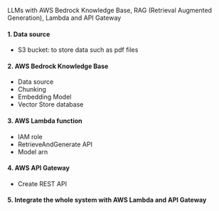 LLMs with AWS Bedrock Knowledge Base, RAG (Retrieval Augmented Generation), Lambda and API Gateway 
#### 1. Data source  
- S3 bucket: to store data such as pdf files
#### 2. AWS Bedrock Knowledge Base  
- Data source
- Chunking
- Embedding Model
- Vector Store database
#### 3. AWS Lambda function  
- IAM role
- RetrieveAndGenerate API
- Model arn
#### 4. AWS API Gateway  
- Create REST API
#### 5. Integrate the whole system with AWS Lambda and API Gateway
  

